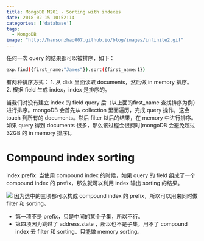 ```yaml
---
title: MongoDB M201 - Sorting with indexes
date: 2018-02-15 10:52:14
categories: ['database']
tags:
  - MongoDB
image: "http://hansonzhao007.github.io/blog/images/infinite2.gif"
---
```


任何一次 query 的结果都可以被排序，如下：
```bash
exp.find({first_name:"James"}).sort({first_name:1})
```

有两种排序方式：
	1. 从 disk 里面读取 documents，然后做 in memory 排序。
	2. 根据 field 生成 index，index 是排序的。

当我们对没有建立 index 的 field query 后（以上面的first_name 查找排序为例）进行排序。mongoDB 会首先从 collection 里面遍历，完成 query 操作，这会 touch 到所有的 documents。然后 filter 以后的结果，在 memory 中进行排序。如果 query 得到 documents 很多，那么该过程会很费时(mongoDB 会避免超过 32GB 的 in memory 排序)。
<!-- more -->
# Compound index sorting
index prefix: 当使用 compound index 的时候，如果 query 的 field 组成了一个 compound index 的 prefix，那么就可以利用 index 输出 sorting 的结果。

![](1.png)
因为选中的三项都可以构成 compound index 的 prefix，所以可以用来同时做 filter 和 sorting。
- 第一项不是 prefix，只是中间的某个子集，所以不行。
- 第四项因为跳过了 address.state ，所以也不是子集，用不了 compound index 去 filter 和 sorting。只能做 memory sorting。
